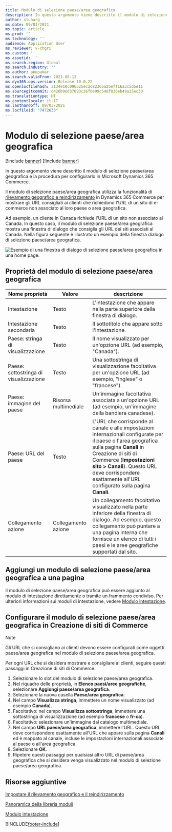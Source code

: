```yaml
---
title: Modulo di selezione paese/area geografica
description: In questo argomento viene descritto il modulo di selezione paese/area geografica e la procedura per configurarlo in Microsoft Dynamics 365 Commerce.
author: stuharg
ms.date: 09/01/2021
ms.topic: article
ms.prod: ''
ms.technology: ''
audience: Application User
ms.reviewer: v-chgri
ms.custom: ''
ms.assetid: ''
ms.search.region: Global
ms.search.industry: ''
ms.author: anupamar
ms.search.validFrom: 2021-08-12
ms.dyn365.ops.version: Release 10.0.22
ms.openlocfilehash: 3134e10c096525ec2d82365a25eff16a3c5d5e11
ms.sourcegitcommit: d420b96d37093c26f0e99c548f036eb49a15ec30
ms.translationtype: HT
ms.contentlocale: it-IT
ms.lasthandoff: 09/03/2021
ms.locfileid: "7472633"
---
```

# <a name="countryregion-picker-module"></a>Modulo di selezione paese/area geografica

[!include [banner](includes/banner.md)]
[!include [banner](includes/preview-banner.md)]

In questo argomento viene descritto il modulo di selezione paese/area geografica e la procedura per configurarlo in Microsoft Dynamics 365 Commerce.

Il modulo di selezione paese/area geografica utilizza la funzionalità di [rilevamento geografico e reindirizzamento](geo-detection-redirection.md) in Dynamics 365 Commerce per mostrare gli URL consigliati ai clienti che richiedono l'URL di un sito di e-commerce non associato al loro paese o area geografica.

Ad esempio, un cliente in Canada richiede l'URL di un sito non associato al Canada. In questo caso, il modulo di selezione paese/area geografica mostra una finestra di dialogo che consiglia gli URL dei siti associati al Canada. Nella figura seguente è illustrato un esempio della finestra dialogo di selezione paese/area geografica.

![Esempio di una finestra di dialogo di selezione paese/area geografica in una home page.](./media/Geo_country-region-module-insitu.png)

## <a name="countryregion-picker-module-properties"></a>Proprietà del modulo di selezione paese/area geografica

| Nome proprietà              | Valore       | descrizione |
| -------------------------- | ----------- | ----------- |
| Intestazione                    | Testo        | L'intestazione che appare nella parte superiore della finestra di dialogo. |
| Intestazione secondaria                 | Testo        | Il sottotitolo che appare sotto l'intestazione. |
| Paese: stringa di visualizzazione    | Testo        | Il nome visualizzato per un'opzione URL (ad esempio, "Canada"). |
| Paese: sottostringa di visualizzazione | Testo        | Una sottostringa di visualizzazione facoltativa per un'opzione URL (ad esempio, "inglese" o "francese"). |
| Paese: immagine del paese     | Risorsa multimediale | Un'immagine facoltativa associata a un'opzione URL (ad esempio, un'immagine della bandiera canadese). |
| Paese: URL del paese       | Testo        | L'URL che corrisponde al canale e alle impostazioni internazionali configurate per il paese o l'area geografica sulla pagina **Canali** in Creazione di siti di Commerce (**Impostazioni sito \> Canali**). Questo URL deve corrispondere esattamente all'URL configurato sulla pagina **Canali**. |
| Collegamento azione                | Collegamento azione | Un collegamento facoltativo visualizzato nella parte inferiore della finestra di dialogo. Ad esempio, questo collegamento può puntare a una pagina interna che fornisce un elenco di tutti i paesi e le aree geografiche supportati dal sito. |

## <a name="add-a-countryregion-picker-module-to-a-page"></a>Aggiungi un modulo di selezione paese/area geografica a una pagina

Il modulo di selezione paese/area geografica può essere aggiunto al modulo di intestazione direttamente o tramite un frammento condiviso. Per ulteriori informazioni sui moduli di intestazione, vedere [Modulo intestazione](author-header-module.md).

## <a name="configure-the-countryregion-picker-module-in-commerce-site-builder"></a>Configurare il modulo di selezione paese/area geografica in Creazione di siti di Commerce

> [!NOTE]
> Gli URL che si consigliano ai clienti devono essere configurati come oggetti paese/area geografica nel modulo di selezione paese/area geografica.

Per ogni URL che si desidera mostrare e consigliare ai clienti, seguire questi passaggi in Creazione di siti di Commerce.

1. Selezionare lo slot del modulo di selezione paese/area geografica.
1. Nel riquadro delle proprietà, in **Elenco paesi/aree geografiche**, selezionare **Aggiungi paese/area geografica**.
1. Selezionare la nuova casella **Paese/area geografica**.
1. Nel campo **Visualizza stringa**, immettere un nome visualizzato (ad esempio **Canada**).
1. Facoltativo: nel campo **Visualizza sottostringa**, immettere una sottostringa di visualizzazione (ad esempio **francese** o **fr-ca**).
1. Facoltativo: selezionare un'immagine dal catalogo multimediale.
1. Nel campo **URL paese/area geografica**, immettere l'URL. Questo URL deve corrispondere esattamente all'URL che appare sulla pagina **Canali** ed è mappato al canale, incluse le impostazioni internazionali associate al paese o all'area geografica.
1. Selezionare **OK**.
1. Ripetere questi passaggi per qualsiasi altro URL di paese/area geografica che si desidera venga visualizzato nel modulo di selezione paese/area geografica.

## <a name="additional-resources"></a>Risorse aggiuntive

[Impostare il rilevamento geografico e il reindirizzamento](geo-detection-redirection.md)

[Panoramica della libreria moduli](starter-kit-overview.md)

[Modulo intestazione](author-header-module.md)

[!INCLUDE[footer-include](../includes/footer-banner.md)]
